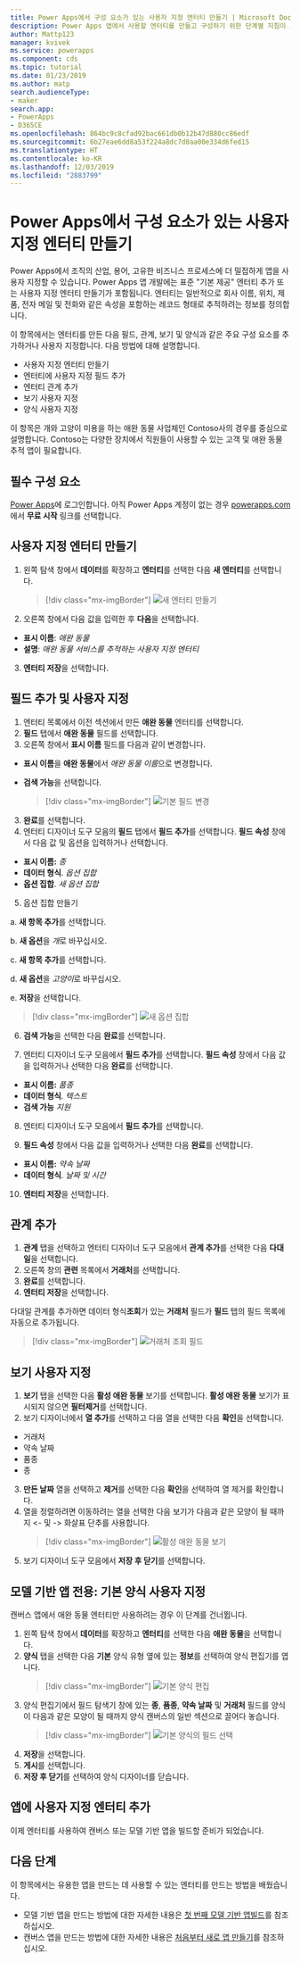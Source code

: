 ```yaml
---
title: Power Apps에서 구성 요소가 있는 사용자 지정 엔터티 만들기 | Microsoft Docs
description: Power Apps 앱에서 사용할 엔터티를 만들고 구성하기 위한 단계별 지침이 포함된 항목입니다.
author: Mattp123
manager: kvivek
ms.service: powerapps
ms.component: cds
ms.topic: tutorial
ms.date: 01/23/2019
ms.author: matp
search.audienceType:
- maker
search.app:
- PowerApps
- D365CE
ms.openlocfilehash: 864bc9c8cfad92bac661db0b12b47d880cc86edf
ms.sourcegitcommit: 6b27eae6dd8a53f224a8dc7d0aa00e334d6fed15
ms.translationtype: HT
ms.contentlocale: ko-KR
ms.lasthandoff: 12/03/2019
ms.locfileid: "2883799"
---
```

# <a name="create-a-custom-entity-that-has-components-in-power-apps"></a>Power Apps에서 구성 요소가 있는 사용자 지정 엔터티 만들기

Power Apps에서 조직의 산업, 용어, 고유한 비즈니스 프로세스에 더 밀접하게 앱을 사용자 지정할 수 있습니다. Power Apps 앱 개발에는 표준 "기본 제공" 엔터티 추가 또는 사용자 지정 엔터티 만들기가 포함됩니다. 엔터티는 일반적으로 회사 이름, 위치, 제품, 전자 메일 및 전화와 같은 속성을 포함하는 레코드 형태로 추적하려는 정보를 정의합니다. 

이 항목에서는 엔터티를 만든 다음 필드, 관계, 보기 및 양식과 같은 주요 구성 요소를 추가하거나 사용자 지정합니다. 다음 방법에 대해 설명합니다.

- 사용자 지정 엔터티 만들기
- 엔터티에 사용자 지정 필드 추가
- 엔터티 관계 추가
- 보기 사용자 지정 
- 양식 사용자 지정

이 항목은 개와 고양이 미용을 하는 애완 동물 사업체인 Contoso사의 경우를 중심으로 설명합니다. Contoso는 다양한 장치에서 직원들이 사용할 수 있는 고객 및 애완 동물 추적 앱이 필요합니다.

## <a name="prerequisites"></a>필수 구성 요소

[Power Apps](https://make.powerapps.com/?utm_source=padocs&utm_medium=linkinadoc&utm_campaign=referralsfromdoc)에 로그인합니다. 아직 Power Apps 계정이 없는 경우 [powerapps.com](https://make.powerapps.com/?utm_source=padocs&utm_medium=linkinadoc&utm_campaign=referralsfromdoc)에서 **무료 시작** 링크를 선택합니다.

## <a name="create-a-custom-entity"></a>사용자 지정 엔터티 만들기

1. 왼쪽 탐색 창에서 **데이터**를 확장하고 **엔터티**를 선택한 다음 **새 엔터티**를 선택합니다.
    > [!div class="mx-imgBorder"] 
    > ![새 엔터티 만들기](media/create-custom-entity/create-new-entity.png)
2. 오른쪽 창에서 다음 값을 입력한 후 **다음**을 선택합니다.
  - **표시 이름**: *애완 동물* 
  - **설명**: *애완 동물 서비스를 추적하는 사용자 지정 엔터티*
3. **엔터티 저장**을 선택합니다.

## <a name="add-and-customize-fields"></a>필드 추가 및 사용자 지정
 
1. 엔터티 목록에서 이전 섹션에서 만든 **애완 동물** 엔터티를 선택합니다.
2. **필드** 탭에서 **애완 동물** 필드를 선택합니다.
3. 오른쪽 창에서 **표시 이름** 필드를 다음과 같이 변경합니다. 
  - **표시 이름**을 **애완 동물**에서 *애완 동물 이름*으로 변경합니다.
  - **검색 가능**을 선택합니다.  
  
    > [!div class="mx-imgBorder"] 
    > ![기본 필드 변경](media/create-custom-entity/primary-field.png)
3. **완료**를 선택합니다.
4. 엔터티 디자이너 도구 모음의 **필드** 탭에서 **필드 추가**를 선택합니다. **필드 속성** 창에서 다음 값 및 옵션을 입력하거나 선택합니다.
  - **표시 이름:** *종*
  - **데이터 형식**. *옵션 집합*
  - **옵션 집합**. *새 옵션 집합*
5. 옵션 집합 만들기

  a. **새 항목 추가**를 선택합니다. 
  
  b. **새 옵션**을 *개*로 바꾸십시오. 
   
  c. **새 항목 추가**를 선택합니다. 
    
  d.  **새 옵션**을 *고양이*로 바꾸십시오. 
    
  e. **저장**을 선택합니다. 

  > [!div class="mx-imgBorder"] 
  > ![새 옵션 집합](media/create-custom-entity/optionset-add-items.png)

6. **검색 가능**을 선택한 다음 **완료**를 선택합니다.

7. 엔터티 디자이너 도구 모음에서 **필드 추가**를 선택합니다. **필드 속성** 창에서 다음 값을 입력하거나 선택한 다음 **완료**를 선택합니다.
  - **표시 이름:** *품종*
  - **데이터 형식**. *텍스트*
  - **검색 가능** *지원*

8. 엔터티 디자이너 도구 모음에서 **필드 추가**를 선택합니다. 

9. **필드 속성** 창에서 다음 값을 입력하거나 선택한 다음 **완료**를 선택합니다. 
  - **표시 이름:** *약속 날짜*
  - **데이터 형식**. *날짜 및 시간*

10. **엔터티 저장**을 선택합니다.

## <a name="add-a-relationship"></a>관계 추가

1. **관계** 탭을 선택하고 엔터티 디자이너 도구 모음에서 **관계 추가**를 선택한 다음 **다대일**을 선택합니다. 
2. 오른쪽 창의 **관련** 목록에서 **거래처**를 선택합니다.
3. **완료**를 선택합니다.
4. **엔터티 저장**을 선택합니다.

  다대일 관계를 추가하면 데이터 형식**조회**가 있는 **거래처** 필드가 **필드** 탭의 필드 목록에 자동으로 추가됩니다.
  > [!div class="mx-imgBorder"]
  > ![거래처 조회 필드](media/create-custom-entity/account-lookup-field.png)

## <a name="customize-a-view"></a>보기 사용자 지정

1. **보기** 탭을 선택한 다음 **활성 애완 동물** 보기를 선택합니다. **활성 애완 동물** 보기가 표시되지 않으면 **필터제거**를 선택합니다.
2. 보기 디자이너에서 **열 추가**를 선택하고 다음 열을 선택한 다음 **확인**을 선택합니다.
  - 거래처
  - 약속 날짜 
  - 품종 
  - 종
3. **만든 날짜** 열을 선택하고 **제거**를 선택한 다음 **확인**을 선택하여 열 제거를 확인합니다.
4. 열을 정렬하려면 이동하려는 열을 선택한 다음 보기가 다음과 같은 모양이 될 때까지 <- 및 -> 화살표 단추를 사용합니다.
    > [!div class="mx-imgBorder"] 
    > ![활성 애완 동물 보기](media/create-custom-entity/active-pets-view.png)
5. 보기 디자이너 도구 모음에서 **저장 후 닫기**를 선택합니다.  

## <a name="model-driven-apps-only-customize-the-main-form"></a>모델 기반 앱 전용: 기본 양식 사용자 지정

캔버스 앱에서 애완 동물 엔터티만 사용하려는 경우 이 단계를 건너뜁니다. 

1. 왼쪽 탐색 창에서 **데이터**를 확장하고 **엔터티**를 선택한 다음 **애완 동물**을 선택합니다.
2. **양식** 탭을 선택한 다음 **기본** 양식 유형 옆에 있는 **정보**를 선택하여 양식 편집기를 엽니다.
    > [!div class="mx-imgBorder"] 
    > ![기본 양식 편집](media/create-custom-entity/main-form-edit.png)
3. 양식 편집기에서 필드 탐색기 창에 있는 **종**, **품종**, **약속 날짜** 및 **거래처** 필드를 양식이 다음과 같은 모양이 될 때까지 양식 캔버스의 일반 섹션으로 끌어다 놓습니다.
    > [!div class="mx-imgBorder"] 
    > ![기본 양식의 필드 선택](media/create-custom-entity/main-form-edit2.png) 
4. **저장**을 선택합니다.
5. **게시**를 선택합니다.
6. **저장 후 닫기**를 선택하여 양식 디자이너를 닫습니다.

## <a name="add-the-custom-entity-to-an-app"></a>앱에 사용자 지정 엔터티 추가

이제 엔터티를 사용하여 캔버스 또는 모델 기반 앱을 빌드할 준비가 되었습니다. 

## <a name="next-steps"></a>다음 단계

이 항목에서는 유용한 앱을 만드는 데 사용할 수 있는 엔터티를 만드는 방법을 배웠습니다. 
- 모델 기반 앱을 만드는 방법에 대한 자세한 내용은 [첫 번째 모델 기반 앱빌드](../model-driven-apps/build-first-model-driven-app.md)를 참조하십시오.
- 캔버스 앱을 만드는 방법에 대한 자세한 내용은 [처음부터 새로 앱 만들기](../canvas-apps/get-started-create-from-blank.md)를 참조하십시오.
